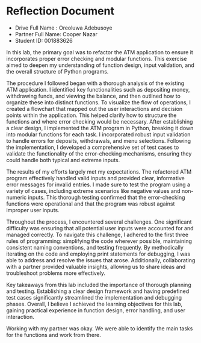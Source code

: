 # Reflection Document

* Drive Full Name  : Oreoluwa Adebusoye
* Partner Full Name: Cooper Nazar
* Student ID: 001883626

In this lab, the primary goal was to refactor the ATM application to ensure it incorporates proper error 
checking and modular functions. This exercise aimed to deepen my understanding of function design, input validation,
and the overall structure of Python programs. 

The procedure I followed began with a thorough analysis of the existing ATM application. I identified key functionalities
such as depositing money, withdrawing funds, and viewing the balance, and then outlined how to organize these into distinct functions.
To visualize the flow of operations, I created a flowchart that mapped out the user interactions and decision points within the application.
This helped clarify how to structure the functions and where error checking would be necessary. After establishing a clear design, 
I implemented the ATM program in Python, breaking it down into modular functions for each task. I incorporated robust input validation 
to handle errors for deposits, withdrawals, and menu selections. Following the implementation, I developed a comprehensive set of test cases
to validate the functionality of the error-checking mechanisms, ensuring they could handle both typical and extreme inputs.

The results of my efforts largely met my expectations. The refactored ATM program effectively handled valid inputs and provided clear,
informative error messages for invalid entries. I made sure to test the program using a variety of cases, including extreme scenarios like 
negative values and non-numeric inputs. This thorough testing confirmed that the error-checking functions were operational 
and that the program was robust against improper user inputs.

Throughout the process, I encountered several challenges. One significant difficulty was ensuring that all potential user inputs 
were accounted for and managed correctly. To navigate this challenge, I adhered to the first three rules of programming: simplifying the code 
wherever possible, maintaining consistent naming conventions, and testing frequently. By methodically iterating on the code and 
employing print statements for debugging, I was able to address and resolve the issues that arose. Additionally, collaborating 
with a partner provided valuable insights, allowing us to share ideas and troubleshoot problems more effectively.

Key takeaways from this lab included the importance of thorough planning and testing. Establishing a clear design framework and 
having predefined test cases significantly streamlined the implementation and debugging phases. Overall, I believe I achieved the learning 
objectives for this lab, gaining practical experience in function design, error handling, and user interaction.

Working with my partner was okay. We were able to identify the main tasks for the functions and work from there.

